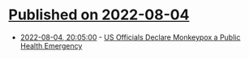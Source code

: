 # [Published on 2022-08-04](index.md)

* [2022-08-04, 20:05:00](https://news.slashdot.org/story/22/08/04/1931255/us-officials-declare-monkeypox-a-public-health-emergency?utm_source=rss1.0mainlinkanon&utm_medium=feed) - [US Officials Declare Monkeypox a Public Health Emergency](https://news.slashdot.org/story/22/08/04/1931255/us-officials-declare-monkeypox-a-public-health-emergency?utm_source=rss1.0mainlinkanon&utm_medium=feed)
